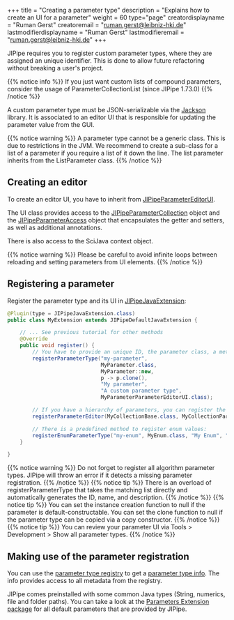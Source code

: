 +++
title = "Creating a parameter type"
description = "Explains how to create an UI for a parameter"
weight = 60
type="page"
creatordisplayname = "Ruman Gerst"
creatoremail = "ruman.gerst@leibniz-hki.de"
lastmodifierdisplayname = "Ruman Gerst"
lastmodifieremail = "ruman.gerst@leibniz-hki.de"
+++

JIPipe requires you to register custom parameter types, where they are assigned an unique
identifier. This is done to allow future refactoring without breaking a user's project.

{{% notice info %}}
If you just want custom lists of compound parameters, consider the usage of ParameterCollectionList (since JIPipe 1.73.0)
{{% /notice %}}

A custom parameter type must be JSON-serializable via the [Jackson](https://github.com/FasterXML/jackson) library.
It is associated to an editor UI that is responsible for updating the parameter value from the GUI.

{{% notice warning %}}
A parameter type cannot be a generic class. This is due to restrictions in the JVM. We recommend to create a sub-class for a list of
a parameter if you require a list of it down the line. The list parameter inherits from the ListParameter class.
{{% /notice %}}

## Creating an editor

To create an editor UI, you have to inherit from [JIPipeParameterEditorUI](/apidocs/org/hkijena/jipipe/ui/grapheditor/settings/JIPipeParameterEditorUI.html).

The UI class provides access to the [JIPipeParameterCollection](/apidocs/org/hkijena/jipipe/api/parameters/JIPipeParameterCollection.html) object and the [JIPipeParameterAccess](/apidocs/org/hkijena/jipipe/api/parameters/JIPipeParameterAccess.html) object that encapsulates the getter and setters, as well as additional annotations.

There is also access to the SciJava context object.

{{% notice warning %}}
Please be careful to avoid infinite loops between reloading and setting parameters from UI elements.
{{% /notice %}}

## Registering a parameter

Register the parameter type and its UI in [JIPipeJavaExtension](/apidocs/org/hkijena/jipipe/JIPipeJavaExtension.html):

```java
@Plugin(type = JIPipeJavaExtension.class)
public class MyExtension extends JIPipeDefaultJavaExtension {

    // ... See previous tutorial for other methods
    @Override
    public void register() {
        // You have to provide an unique ID, the parameter class, a method to create a new instance, a method to create a deep copy, and an UI class
        registerParameterType("my-parameter",
                              MyParameter.class,
                              MyParameter::new,
                              p -> p.clone(),
                              "My parameter",
                              "A custom parameter type",
                              MyParameterParameterEditorUI.class);

        // If you have a hierarchy of parameters, you can register the editor for the whole hierarchy:
        registerParameterEditor(MyCollectionBase.class, MyCollectionParameterEditorUI.class);

        // There is a predefined method to register enum values:
        registerEnumParameterType("my-enum", MyEnum.class, "My Enum", "Enum of values");
    }

}
```

{{% notice warning %}}
Do not forget to register all algorithm parameter types. JIPipe will throw an error if it detects a missing parameter registration.
{{% /notice %}}
{{% notice tip %}}
There is an overload of registerParameterType that takes the matching list directly and automatically generates the ID, name, and description.
{{% /notice %}}
{{% notice tip %}}
You can set the instance creation function to null if the parameter is default-constructable. You can set the clone function to null if the parameter type can
be copied via a copy constructor.
{{% /notice %}}
{{% notice tip %}}
You can review your parameter UI via Tools > Development > Show all parameter types.
{{% /notice %}}

## Making use of the parameter registration

You can use the [parameter type registry](/apidocs/org/hkijena/jipipe/api/registries/JIPipeParameterTypeRegistry.html) to get a
[parameter type info](/apidocs/org/hkijena/jipipe/api/parameters/JIPipeParameterTypeDeclaration.html). The info
provides access to all metadata from the registry.

JIPipe comes preinstalled with some common Java types (String, numerics, file and folder paths). You can take a look at the [Parameters Extension package](/apidocs/org/hkijena/jipipe/extensions/parameters/package-summary.html) for all default parameters that are provided by JIPipe.
